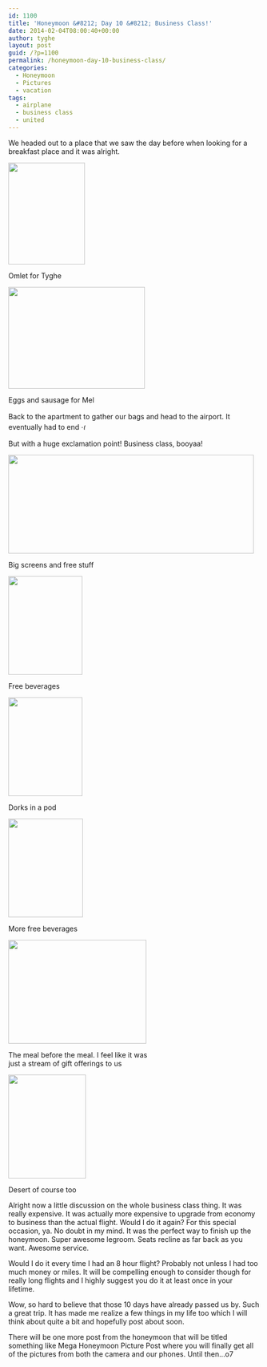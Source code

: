```yaml
---
id: 1100
title: 'Honeymoon &#8212; Day 10 &#8212; Business Class!'
date: 2014-02-04T08:00:40+00:00
author: tyghe
layout: post
guid: /?p=1100
permalink: /honeymoon-day-10-business-class/
categories:
  - Honeymoon
  - Pictures
  - vacation
tags:
  - airplane
  - business class
  - united
---
```

We headed out to a place that we saw the day before when looking for a breakfast place and it was alright.

<div style="width: 163px" class="wp-caption aligncenter">
  <a href="https://lh6.googleusercontent.com/D8XwcZuunbcdgMX8q8WaFpWcKjNSaRAzImjQAviNcprX=w153-h203-p-no"><img alt="" src="https://lh6.googleusercontent.com/D8XwcZuunbcdgMX8q8WaFpWcKjNSaRAzImjQAviNcprX=w153-h203-p-no" width="153" height="203" /></a>
  
  <p class="wp-caption-text">
    Omlet for Tyghe
  </p>
</div>

<div style="width: 283px" class="wp-caption aligncenter">
  <a href="https://lh3.googleusercontent.com/AzoQLedAwdb0eMdaBIb-2ybUzJ-lHEz19bhYNuy8ZZOD=w273-h203-p-no"><img alt="" src="https://lh3.googleusercontent.com/AzoQLedAwdb0eMdaBIb-2ybUzJ-lHEz19bhYNuy8ZZOD=w273-h203-p-no" width="273" height="203" /></a>
  
  <p class="wp-caption-text">
    Eggs and sausage for Mel
  </p>
</div>

Back to the apartment to gather our bags and head to the airport. <span style="line-height: 1.5em;">It eventually had to end <img src="https://tygertown.us/wp-includes/images/smilies/frownie.png" alt=":(" class="wp-smiley" style="height: 1em; max-height: 1em;" /></span>

But with a huge exclamation point! Business class, booyaa!<!--more-->

<div style="width: 501px" class="wp-caption aligncenter">
  <a href="https://lh6.googleusercontent.com/A8T8tEDoGiyfvKDvBWnn0Zy9zzq8Tpy1mvSGhwIj65XO=w491-h197-p-no"><img alt="" src="https://lh6.googleusercontent.com/A8T8tEDoGiyfvKDvBWnn0Zy9zzq8Tpy1mvSGhwIj65XO=w491-h197-p-no" width="491" height="197" /></a>
  
  <p class="wp-caption-text">
    Big screens and free stuff
  </p>
</div>

<div style="width: 158px" class="wp-caption aligncenter">
  <a href="https://lh6.googleusercontent.com/Ja2clXr8jDCvsggRFDyretMGFRuwERjYAtcijesp85ZI=w148-h197-p-no"><img alt="" src="https://lh6.googleusercontent.com/Ja2clXr8jDCvsggRFDyretMGFRuwERjYAtcijesp85ZI=w148-h197-p-no" width="148" height="197" /></a>
  
  <p class="wp-caption-text">
    Free beverages
  </p>
</div>

<div style="width: 158px" class="wp-caption aligncenter">
  <a href="https://lh4.googleusercontent.com/NxZNaJS18iaOWyiVn1EMPhBLAV9MtHT8-lvtTMg3ruWV=w148-h197-p-no"><img alt="" src="https://lh4.googleusercontent.com/NxZNaJS18iaOWyiVn1EMPhBLAV9MtHT8-lvtTMg3ruWV=w148-h197-p-no" width="148" height="197" /></a>
  
  <p class="wp-caption-text">
    Dorks in a pod
  </p>
</div>

<div style="width: 159px" class="wp-caption aligncenter">
  <a href="https://lh4.googleusercontent.com/ZvMnrfuNXK-_XC0e5A5hwgGaRrNUFwARyLbf5-DvJ9Sj=w149-h197-p-no"><img alt="" src="https://lh4.googleusercontent.com/ZvMnrfuNXK-_XC0e5A5hwgGaRrNUFwARyLbf5-DvJ9Sj=w149-h197-p-no" width="149" height="197" /></a>
  
  <p class="wp-caption-text">
    More free beverages
  </p>
</div>

<div style="width: 286px" class="wp-caption aligncenter">
  <a href="https://lh4.googleusercontent.com/OkM-bsWW4ylHD4xc5XIdj75pEQfhzL5eoYzC-Bp46QA0=w276-h207-p-no"><img alt="" src="https://lh4.googleusercontent.com/OkM-bsWW4ylHD4xc5XIdj75pEQfhzL5eoYzC-Bp46QA0=w276-h207-p-no" width="276" height="207" /></a>
  
  <p class="wp-caption-text">
    The meal before the meal. I feel like it was just a stream of gift offerings to us
  </p>
</div>

<div style="width: 165px" class="wp-caption aligncenter">
  <a href="https://lh6.googleusercontent.com/aPzBLG2Fw-O8T_DI-8VyjPvUNTw_eHFjDnk8U7E8rITv=w155-h207-p-no"><img alt="" src="https://lh6.googleusercontent.com/aPzBLG2Fw-O8T_DI-8VyjPvUNTw_eHFjDnk8U7E8rITv=w155-h207-p-no" width="155" height="207" /></a>
  
  <p class="wp-caption-text">
    Desert of course too
  </p>
</div>

Alright now a little discussion on the whole business class thing. It was really expensive. It was actually more expensive to upgrade from economy to business than the actual flight. Would I do it again? For this special occasion, ya. No doubt in my mind. It was the perfect way to finish up the honeymoon. Super awesome legroom. Seats recline as far back as you want. Awesome service.

Would I do it every time I had an 8 hour flight? Probably not unless I had too much money or miles. It will be compelling enough to consider though for really long flights and I highly suggest you do it at least once in your lifetime.

Wow, so hard to believe that those 10 days have already passed us by. Such a great trip. It has made me realize a few things in my life too which I will think about quite a bit and hopefully post about soon.

There will be one more post from the honeymoon that will be titled something like Mega Honeymoon Picture Post where you will finally get all of the pictures from both the camera and our phones. Until then&#8230;o7
